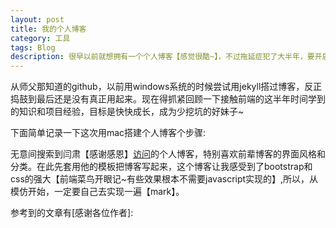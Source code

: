 ```yaml
---
layout: post
title: 我的个人博客
category: 工具
tags: Blog
description: 很早以前就想拥有一个个人博客【感觉很酷~】，不过拖延症犯了大半年，要开启反省模式了~实习的半年时间里真的体会到，一个不会总结的程序员就是个臭棋篓子【就是说自己呢~】
---
```

从师父那知道的github，以前用windows系统的时候尝试用jekyll搭过博客，反正捣鼓到最后还是没有真正用起来。现在得抓紧回顾一下接触前端的这半年时间学到的知识和项目经验，目标是快快成长，成为少挖坑的好妹子~

下面简单记录一下这次用mac搭建个人博客个步骤:






无意间搜索到闫肃【感谢感恩】[访问](http://yansu.org/)的个人博客，特别喜欢前辈博客的界面风格和分类。在此先套用他的模板把博客写起来，这个博客让我感受到了bootstrap和css的强大【前端菜鸟开眼记~有些效果根本不需要javascript实现的】,所以，从模仿开始，一定要自己去实现一遍【mark】。

参考到的文章有[感谢各位作者]:

